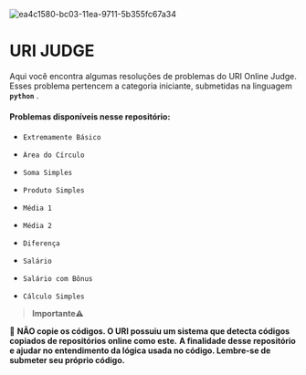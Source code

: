 ![ea4c1580-bc03-11ea-9711-5b355fc67a34](https://user-images.githubusercontent.com/82355865/120260326-0caf3e80-c26c-11eb-9b0a-a32b460a3e21.png)
# URI JUDGE
Aqui você encontra algumas resoluções de problemas do URI Online Judge. Esses problema pertencem a categoria iniciante, submetidas na linguagem <b>`python`</b> .


#### Problemas disponíveis nesse repositório:
*     Extremamente Básico
*     Área do Círculo
*     Soma Simples
*     Produto Simples
*     Média 1
*     Média 2
*     Diferença
*     Salário
*     Salário com Bônus
*     Cálculo Simples


>  <b> Importante⚠️ </b>

🚫 **NÃO copie os códigos. O URI possuiu um sistema que detecta códigos copiados de repositórios online como este.**
**A finalidade desse repositório e ajudar no entendimento da lógica usada no código. Lembre-se de submeter seu próprio código.**
